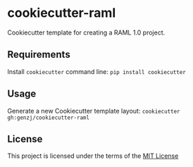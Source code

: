 cookiecutter-raml
=================

Cookiecutter template for creating a RAML 1.0 project.

Requirements
------------
Install `cookiecutter` command line: `pip install cookiecutter`    

Usage
-----
Generate a new Cookiecutter template layout: `cookiecutter gh:genzj/cookiecutter-raml`    

License
-------
This project is licensed under the terms of the [MIT License](/LICENSE)
